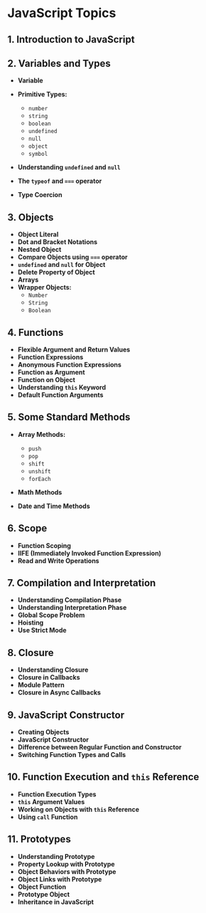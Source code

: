 # JavaScript Topics

## 1. Introduction to JavaScript

## 2. Variables and Types

- **Variable**
- **Primitive Types:**
  - `number`
  - `string`
  - `boolean`
  - `undefined`
  - `null`
  - `object`
  - `symbol`
  
- **Understanding `undefined` and `null`**
- **The `typeof` and `===` operator**
- **Type Coercion**

## 3. Objects

- **Object Literal**
- **Dot and Bracket Notations**
- **Nested Object**
- **Compare Objects using `===` operator**
- **`undefined` and `null` for Object**
- **Delete Property of Object**
- **Arrays**
- **Wrapper Objects:**
  - `Number`
  - `String`
  - `Boolean`

## 4. Functions

- **Flexible Argument and Return Values**
- **Function Expressions**
- **Anonymous Function Expressions**
- **Function as Argument**
- **Function on Object**
- **Understanding `this` Keyword**
- **Default Function Arguments**

## 5. Some Standard Methods

- **Array Methods:**
  - `push`
  - `pop`
  - `shift`
  - `unshift`
  - `forEach`
  
- **Math Methods**
- **Date and Time Methods**

## 6. Scope

- **Function Scoping**
- **IIFE (Immediately Invoked Function Expression)**
- **Read and Write Operations**

## 7. Compilation and Interpretation

- **Understanding Compilation Phase**
- **Understanding Interpretation Phase**
- **Global Scope Problem**
- **Hoisting**
- **Use Strict Mode**

## 8. Closure

- **Understanding Closure**
- **Closure in Callbacks**
- **Module Pattern**
- **Closure in Async Callbacks**

## 9. JavaScript Constructor

- **Creating Objects**
- **JavaScript Constructor**
- **Difference between Regular Function and Constructor**
- **Switching Function Types and Calls**

## 10. Function Execution and `this` Reference

- **Function Execution Types**
- **`this` Argument Values**
- **Working on Objects with `this` Reference**
- **Using `call` Function**

## 11. Prototypes

- **Understanding Prototype**
- **Property Lookup with Prototype**
- **Object Behaviors with Prototype**
- **Object Links with Prototype**
- **Object Function**
- **Prototype Object**
- **Inheritance in JavaScript**
